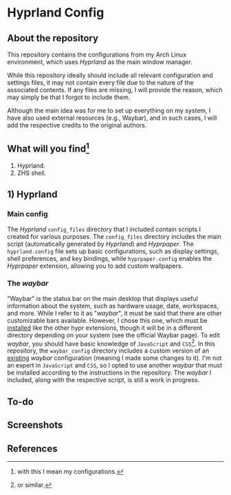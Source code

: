 # Hyprland Config

## About the repository
This repository contains the configurations from my Arch Linux environment, which uses *Hyprland* as the main window manager.

While this repository ideally should include all relevant configuration and settings files, it may not contain every file due to the nature of the associated contents. If any files are missing, I will provide the reason, which may simply be that I forgot to include them.

Although the main idea was for me to set up everything on my system, I have also used external resources (e.g., Waybar), and in such cases, I will add the respective credits to the original authors.

## What will you find[^1]
1) Hyprland.
2) ZHS shell.

## 1) Hyprland 
### Main config
The *Hyprland* ``config_files`` directory that I included contain scripts I created for various purposes. The ```config_files``` directory includes the main script (automatically generated by *Hyprland*) and *Hyprpaper*. The ```hyprland.config``` file sets up basic configurations, such as display settings, shell preferences, and key bindings, while ```hyprpaper.config``` enables the *Hyprpaper* extension, allowing you to add custom wallpapers.

### The *waybar*
"Waybar" is the status bar on the main desktop that displays useful information about the system, such as hardware usage, date, workspaces, and more. While I refer to it as "*waybar*", it must be said that there are other customizable bars available. However, I chose this one, which must be [installed](https://github.com/Alexays/Waybar) like the other hypr extensions, though it will be in a different directory depending on your system (see the official Waybar page). To edit *waybar*, you should have basic knowledge of ```JavaScript``` and ```CSS```[^3]. In this repository, the ```waybar_config``` directory includes a custom version of an [existing](https://github.com/mxkrsv/dotfiles-old/tree/master/.config/waybar) *waybar* configuration (meaning I made some changes to it). I'm not an expert in ```JavaScript``` and ```CSS```, so I opted to use another *waybar* that must be installed according to the instructions in the repository. The *waybar* I included, along with the respective script, is still a work in progress.


## To-do


## Screenshots


## References


[^1]: with this I mean my configurations.
[^2]: that must be installed separately. 
[^3]: or similar.
